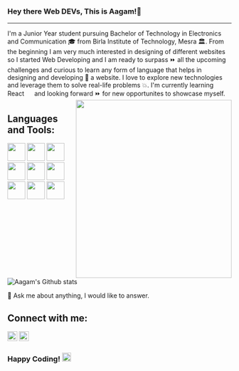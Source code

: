 ### Hey there Web DEVs, This is Aagam!👋
<hr />

I'm a Junior Year student pursuing Bachelor of Technology in Electronics and Communication 🎓 from Birla Institute of Technology, Mesra 🏛. From the beginning I am very much interested in designing of different websites so I started Web Developing and I am ready to surpass ⏩ all the upcoming challenges and curious to learn any form of language that helps in designing and developing 🔨 a website. I love to explore new technologies and leverage them to solve real-life problems 💥. I'm currently learning React <img height="15" src="https://cdn.worldvectorlogo.com/logos/react.svg"> and looking forward ⏩ for new opportunites to showcase myself.
<img align="right" height="400px" width="350px" src="https://images.unsplash.com/photo-1507238691740-187a5b1d37b8?ixlib=rb-1.2.1&auto=format&fit=crop&w=393&q=80">

## Languages and Tools:

<code><img height="40" src="https://cdn.worldvectorlogo.com/logos/html-5.svg"></code>
<code><img height="40" src="https://cdn.worldvectorlogo.com/logos/css3.svg"></code>
<code><img height="40" src="https://cdn.worldvectorlogo.com/logos/javascript.svg"></code>
<code><img height="40" src="https://cdn.worldvectorlogo.com/logos/nodejs.svg"></code>
<code><img height="40" src="https://cdn.worldvectorlogo.com/logos/visual-studio-code-1.svg"></code>
<code><img height="40" src="https://cdn.svgporn.com/logos/c.svg"></code>
<code><img height="40" src="https://cdn.svgporn.com/logos/python.svg"></code>
<code><img height="40" src="https://upload.wikimedia.org/wikipedia/commons/thumb/2/21/Matlab_Logo.png/667px-Matlab_Logo.png"></code>
<code><img height="40" src="https://cdn.worldvectorlogo.com/logos/office-1.svg"></code>

![Aagam's Github stats](https://github-readme-stats.vercel.app/api?username=Aagam-Jain-113&show_icons=true&hide_border=true)

💬 Ask me about anything, I would like to answer.

## Connect with me:

<a href="mailto:aagamjain113@gmail.com"><img alt="Aagam's Gmail" width="22px" src="https://cdn.worldvectorlogo.com/logos/gmail-icon.svg" /></a> 
<a href="https://www.linkedin.com/in/aagam-jain-b5760619a/"><img alt="Aagam's Linkdein" width="22px" src="https://cdn.worldvectorlogo.com/logos/linkedin-icon.svg" /></a>

### Happy Coding! <img height="20" src="https://cdn.worldvectorlogo.com/logos/smile-2.svg">


<!--
**Aagam-Jain-113/Aagam-Jain-113** is a ✨ _special_ ✨ repository because its `README.md` (this file) appears on your GitHub profile.

Here are some ideas to get you started:

- 🔭 I’m currently working on ...
- 🌱 I’m currently learning ...
- 👯 I’m looking to collaborate on ...
- 🤔 I’m looking for help with ...
- 💬 Ask me about ...
- 📫 How to reach me: ...
- 😄 Pronouns: ...
- ⚡ Fun fact: ...
-->

